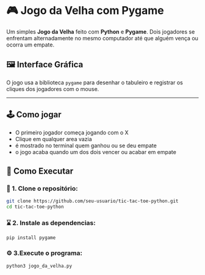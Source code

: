 # 🎮 Jogo da Velha com Pygame

Um simples **Jogo da Velha** feito com **Python** e **Pygame**. Dois jogadores se enfrentam alternadamente no mesmo computador até que alguém vença ou ocorra um empate.

## 🖼️ Interface Gráfica

O jogo usa a biblioteca `pygame` para desenhar o tabuleiro e registrar os cliques dos jogadores com o mouse.

---

## :joystick: Como jogar
- O primeiro jogador começa jogando com o X
- Clique em qualquer area vazia
- é mostrado no terminal quem ganhou ou se deu empate
- o jogo acaba quando um dos dois vencer ou acabar em empate

## 🚀 Como Executar

### :file_folder: 1. Clone o repositório:

```bash
git clone https://github.com/seu-usuario/tic-tac-toe-python.git
cd tic-tac-toe-python

```
### :hourglass: 2. Instale as dependencias:

```
pip install pygame
```
### :gear: 3.Execute o programa:

```
python3 jogo_da_velha.py
``` 
